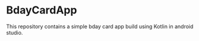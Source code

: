 # BdayCardApp
This repository contains a simple bday card app build using Kotlin in android studio.
